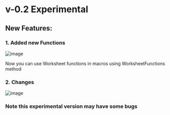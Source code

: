 # v-0.2 Experimental

## New Features:

### 1. Added new Functions
   
   ![image](https://github.com/user-attachments/assets/88a306e2-4cc9-4c1e-9aea-e1577c367d81)

   Now you can use Worksheet functions in macros using WorksheetFunctions method
   


### 2. Changes

![image](https://github.com/user-attachments/assets/2c189523-d418-4093-b7a4-08639ec28f39)



### Note this experimental version may have some bugs
